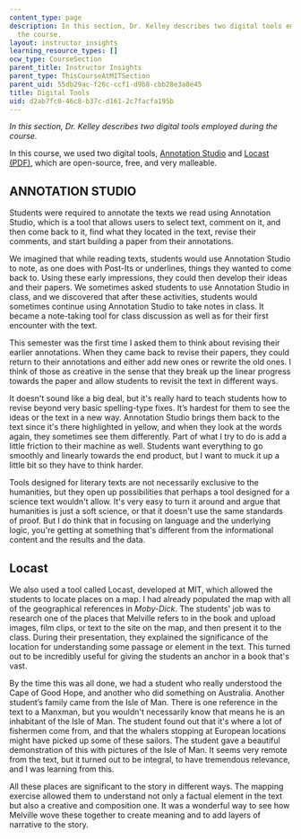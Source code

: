 ```yaml
---
content_type: page
description: In this section, Dr. Kelley describes two digital tools employed during
  the course.
layout: instructor_insights
learning_resource_types: []
ocw_type: CourseSection
parent_title: Instructor Insights
parent_type: ThisCourseAtMITSection
parent_uid: 55db29ac-f26c-ccf1-d9b8-cbb28e3a0e45
title: Digital Tools
uid: d2ab7fc0-46c8-b37c-d161-2c7facfa195b
---
```

_In this section, Dr. Kelley describes two digital tools employed during the course._

In this course, we used two digital tools, [Annotation Studio](http://www.annotationstudio.org/) and [Locast (PDF)](http://web.mit.edu/comm-forum/legacy/mit8/papers/PELLANDA_LocastPaper.pdf), which are open-source, free, and very malleable.

## ANNOTATION STUDIO

Students were required to annotate the texts we read using Annotation Studio, which is a tool that allows users to select text, comment on it, and then come back to it, find what they located in the text, revise their comments, and start building a paper from their annotations.

We imagined that while reading texts, students would use Annotation Studio to note, as one does with Post-Its or underlines, things they wanted to come back to. Using these early impressions, they could then develop their ideas and their papers. We sometimes asked students to use Annotation Studio in class, and we discovered that after these activities, students would sometimes continue using Annotation Studio to take notes in class. It became a note-taking tool for class discussion as well as for their first encounter with the text.

This semester was the first time I asked them to think about revising their earlier annotations. When they came back to revise their papers, they could return to their annotations and either add new ones or rewrite the old ones. I think of those as creative in the sense that they break up the linear progress towards the paper and allow students to revisit the text in different ways.

It doesn't sound like a big deal, but it's really hard to teach students how to revise beyond very basic spelling-type fixes. It’s hardest for them to see the ideas or the text in a new way. Annotation Studio brings them back to the text since it's there highlighted in yellow, and when they look at the words again, they sometimes see them differently. Part of what I try to do is add a little friction to their machine as well. Students want everything to go smoothly and linearly towards the end product, but I want to muck it up a little bit so they have to think harder.

Tools designed for literary texts are not necessarily exclusive to the humanities, but they open up possibilities that perhaps a tool designed for a science text wouldn't allow. It's very easy to turn it around and argue that humanities is just a soft science, or that it doesn't use the same standards of proof. But I do think that in focusing on language and the underlying logic, you're getting at something that's different from the informational content and the results and the data.

## Locast

We also used a tool called Locast, developed at MIT, which allowed the students to locate places on a map. I had already populated the map with all of the geographical references in _Moby-Dick_. The students' job was to research one of the places that Melville refers to in the book and upload images, film clips, or text to the site on the map, and then present it to the class. During their presentation, they explained the significance of the location for understanding some passage or element in the text. This turned out to be incredibly useful for giving the students an anchor in a book that's vast.

By the time this was all done, we had a student who really understood the Cape of Good Hope, and another who did something on Australia. Another student’s family came from the Isle of Man. There is one reference in the text to a Manxman, but you wouldn't necessarily know that means he is an inhabitant of the Isle of Man. The student found out that it's where a lot of fishermen come from, and that the whalers stopping at European locations might have picked up some of these sailors. The student gave a beautiful demonstration of this with pictures of the Isle of Man. It seems very remote from the text, but it turned out to be integral, to have tremendous relevance, and I was learning from this.

All these places are significant to the story in different ways. The mapping exercise allowed them to understand not only a factual element in the text but also a creative and composition one. It was a wonderful way to see how Melville wove these together to create meaning and to add layers of narrative to the story.